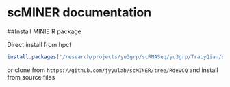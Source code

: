 # scMINER documentation

##Install MINIE R package

Direct install from hpcf

```R
install.packages('/research/projects/yu3grp/scRNASeq/yu3grp/TracyQian/scMINER/dev/MINIE/MINIE_0.1.0.tar.gz',repos=NULL)
```

or clone from `https://github.com/jyyulab/scMINER/tree/RdevCQ` and install from source files